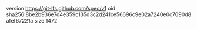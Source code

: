 version https://git-lfs.github.com/spec/v1
oid sha256:8be2b936e7d4e359c135d3c2d241ce56696c9e02a7240e0c7090d8afef67221a
size 1472
